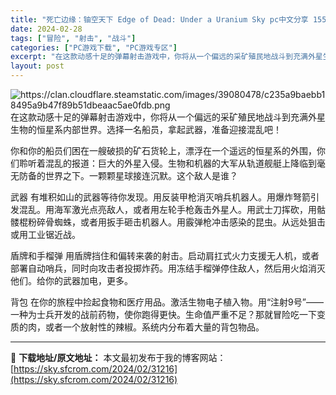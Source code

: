 ```yaml
---
title: "死亡边缘：铀空天下 Edge of Dead: Under a Uranium Sky pc中文分享 155M"
date: 2024-02-28
tags: ["冒险", "射击", "战斗"]
categories: ["PC游戏下载", "PC游戏专区"]
excerpt: "在这款动感十足的弹幕射击游戏中，你将从一个偏远的采矿殖民地战斗到充满外星生物的恒星系内部世界。选择一名船员，拿起武器，准备迎接混乱吧！ 你和你的船员们困在一艘破损的矿石货轮上，漂浮在一个遥远的恒星系的外围，你们聆听着混乱的报道：巨大的外星入侵。生物和机器的大军从轨道舰艇上降临到毫无防备的世界之下。一&hellip;"
layout: post
---
```


<img class="aligncenter" src="https://clan.cloudflare.steamstatic.com/images/39080478/c235a9baebb18495a9b47f89b51dbeaac5ae0fdb.png" alt="https://clan.cloudflare.steamstatic.com/images/39080478/c235a9baebb18495a9b47f89b51dbeaac5ae0fdb.png" />
在这款动感十足的弹幕射击游戏中，你将从一个偏远的采矿殖民地战斗到充满外星生物的恒星系内部世界。选择一名船员，拿起武器，准备迎接混乱吧！

你和你的船员们困在一艘破损的矿石货轮上，漂浮在一个遥远的恒星系的外围，你们聆听着混乱的报道：巨大的外星入侵。生物和机器的大军从轨道舰艇上降临到毫无防备的世界之下。一颗颗星球接连沉默。这个敌人是谁？

武器
有堆积如山的武器等待你发现。用反装甲枪消灭哨兵机器人。用爆炸弩箭引发混乱。用海军激光点亮敌人，或者用左轮手枪轰击外星人。用武士刀挥砍，用骷髅棍粉碎骨蜘蛛，或者用扳手砸击机器人。用霰弹枪冲击感染的昆虫。从远处狙击或用工业锯近战。

盾牌和手榴弹
用盾牌挡住和偏转来袭的射击。启动肩扛式火力支援无人机，或者部署自动哨兵，同时向攻击者投掷炸药。用冻结手榴弹停住敌人，然后用火焰消灭他们。给你的武器加电，更多。

背包
在你的旅程中捡起食物和医疗用品。激活生物电子植入物。用“注射9号”——一种为士兵开发的战前药物，使你跑得更快。生命值严重不足？那就冒险吃一下变质的肉，或者一个放射性的辣椒。系统内分布着大量的背包物品。

---
📖 **下载地址/原文地址：** 本文最初发布于我的博客网站：[https://sky.sfcrom.com/2024/02/31216](https://sky.sfcrom.com/2024/02/31216)
